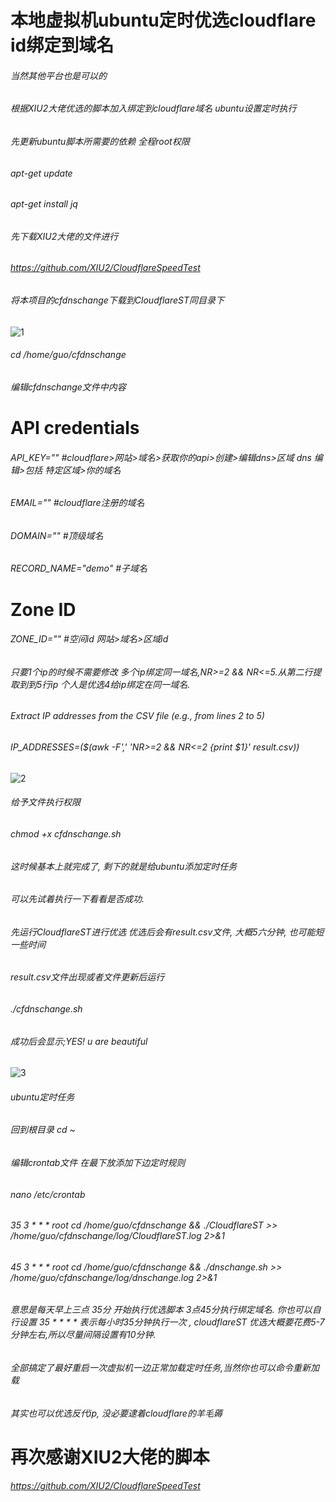# 本地虚拟机ubuntu定时优选cloudflare id绑定到域名
###### 当然其他平台也是可以的
###### 根据XIU2大佬优选的脚本加入绑定到cloudflare域名 ubuntu设置定时执行
###### 先更新ubuntu脚本所需要的依赖 全程root权限
###### apt-get update
###### apt-get install jq

###### 先下载XIU2大佬的文件进行
###### https://github.com/XIU2/CloudflareSpeedTest
###### 将本项目的cfdnschange下载到CloudflareST同目录下

![1](https://github.com/user-attachments/assets/7fc38a88-f81c-4268-9c71-866b557b5ae1)
###### cd /home/guo/cfdnschange
###### 编辑cfdnschange文件中内容
# API credentials
###### API_KEY="" #cloudflare>网站>域名>获取你的api>创建>编辑dns>区域 dns 编辑>包括 特定区域>你的域名
###### EMAIL="" #cloudflare注册的域名
###### DOMAIN="" #顶级域名
###### RECORD_NAME="demo"  #子域名
# Zone ID
###### ZONE_ID="" #空间id  网站>域名>区域id

###### 只要1个ip的时候不需要修改   多个ip绑定同一域名,NR>=2 && NR<=5.从第二行提取到到5行ip   个人是优选4给ip绑定在同一域名.
###### Extract IP addresses from the CSV file (e.g., from lines 2 to 5) 
###### IP_ADDRESSES=($(awk -F',' 'NR>=2 && NR<=2 {print $1}' result.csv))
![2](https://github.com/user-attachments/assets/df9c7199-ff8f-499c-9516-702f8ec69705)

###### 给予文件执行权限
###### chmod +x cfdnschange.sh
###### 这时候基本上就完成了, 剩下的就是给ubuntu添加定时任务
###### 可以先试着执行一下看看是否成功.
###### 先运行CloudflareST进行优选 优选后会有result.csv文件, 大概5六分钟, 也可能短一些时间
###### result.csv文件出现或者文件更新后运行
###### ./cfdnschange.sh
###### 成功后会显示;YES! u are beautiful
![3](https://github.com/user-attachments/assets/ed44d09d-c72e-48f5-b4f1-fbbb9de29dbe)
###### ubuntu定时任务
###### 回到根目录 cd ~
###### 编辑crontab文件  在最下放添加下边定时规则
###### nano /etc/crontab
###### 35 3 * * * root cd /home/guo/cfdnschange && ./CloudflareST >> /home/guo/cfdnschange/log/CloudflareST.log 2>&1 
###### 45 3 * * * root cd /home/guo/cfdnschange && ./dnschange.sh >> /home/guo/cfdnschange/log/dnschange.log 2>&1 
###### 意思是每天早上三点 35分 开始执行优选脚本 3点45分执行绑定域名.  你也可以自行设置    35 * * * *  表示每小时35分钟执行一次 , cloudflareST 优选大概要花费5-7分钟左右,所以尽量间隔设置有10分钟.
###### 全部搞定了最好重启一次虚拟机一边正常加载定时任务,当然你也可以命令重新加载
###### 其实也可以优选反代ip, 没必要逮着cloudflare的羊毛薅

# 再次感谢XIU2大佬的脚本
###### https://github.com/XIU2/CloudflareSpeedTest
